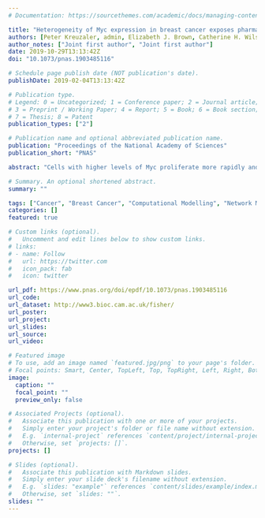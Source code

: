 ```yaml
---
# Documentation: https://sourcethemes.com/academic/docs/managing-content/

title: "Heterogeneity of Myc expression in breast cancer exposes pharmacological vulnerabilities revealed through executable mechanistic modeling"
authors: [Peter Kreuzaler, admin, Elizabeth J. Brown, Catherine H. Wilson, Roderik M. Kortlever, Nir Piterman, Trevor Littlewood, Gerard I. Evan, Jasmin Fisher]
author_notes: ["Joint first author", "Joint first author"]
date: 2019-10-29T13:13:42Z
doi: "10.1073/pnas.1903485116"

# Schedule page publish date (NOT publication's date).
publishDate: 2019-02-04T13:13:42Z

# Publication type.
# Legend: 0 = Uncategorized; 1 = Conference paper; 2 = Journal article;
# 3 = Preprint / Working Paper; 4 = Report; 5 = Book; 6 = Book section;
# 7 = Thesis; 8 = Patent
publication_types: ["2"]

# Publication name and optional abbreviated publication name.
publication: "Proceedings of the National Academy of Sciences"
publication_short: "PNAS"

abstract: "Cells with higher levels of Myc proliferate more rapidly and supercompetitively eliminate neighboring cells. Nonetheless, tumor cells in aggressive breast cancers typically exhibit significant and stable heterogeneity in their Myc levels, which correlates with refractoriness to therapy and poor prognosis. This suggests that Myc heterogeneity confers some selective advantage on breast tumor growth and progression. To investigate this, we created a traceable MMTV-Wnt1 –driven in vivo chimeric mammary tumor model comprising an admixture of low-Myc– and reversibly switchable high-Myc–expressing clones. We show that such tumors exhibit interclonal mutualism wherein cells with high-Myc expression facilitate tumor growth by promoting protumorigenic stroma yet concomitantly suppress Wnt expression, which renders them dependent for survival on paracrine Wnt provided by low-Myc–expressing clones. To identify any therapeutic vulnerabilities arising from such interdependency, we modeled Myc/Ras/p53/Wnt signaling cross talk as an executable network for low-Myc, for high-Myc clones, and for the 2 together. This executable mechanistic model replicated the observed interdependence of high-Myc and low-Myc clones and predicted a pharmacological vulnerability to coinhibition of COX2 and MEK. This was confirmed experimentally. Our study illustrates the power of executable models in elucidating mechanisms driving tumor heterogeneity and offers an innovative strategy for identifying combination therapies tailored to the oligoclonal landscape of heterogenous tumors."

# Summary. An optional shortened abstract.
summary: ""

tags: ["Cancer", "Breast Cancer", "Computational Modelling", "Network Modelling", "BioModelAnalyzer", "BMA", "WNT", "COX2", "MEK", "MYC", "Combination Therapy", "Heterogeneity"]
categories: []
featured: true

# Custom links (optional).
#   Uncomment and edit lines below to show custom links.
# links:
# - name: Follow
#   url: https://twitter.com
#   icon_pack: fab
#   icon: twitter

url_pdf: https://www.pnas.org/doi/epdf/10.1073/pnas.1903485116
url_code:
url_dataset: http://www3.bioc.cam.ac.uk/fisher/
url_poster:
url_project:
url_slides:
url_source:
url_video:

# Featured image
# To use, add an image named `featured.jpg/png` to your page's folder. 
# Focal points: Smart, Center, TopLeft, Top, TopRight, Left, Right, BottomLeft, Bottom, BottomRight.
image:
  caption: ""
  focal_point: ""
  preview_only: false

# Associated Projects (optional).
#   Associate this publication with one or more of your projects.
#   Simply enter your project's folder or file name without extension.
#   E.g. `internal-project` references `content/project/internal-project/index.md`.
#   Otherwise, set `projects: []`.
projects: []

# Slides (optional).
#   Associate this publication with Markdown slides.
#   Simply enter your slide deck's filename without extension.
#   E.g. `slides: "example"` references `content/slides/example/index.md`.
#   Otherwise, set `slides: ""`.
slides: ""
---
```


